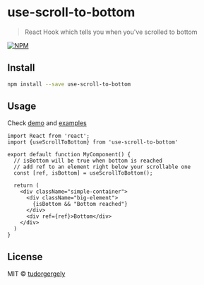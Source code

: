 # use-scroll-to-bottom

> React Hook which tells you when you&#x27;ve scrolled to bottom

[![NPM](https://img.shields.io/npm/v/use-scroll-to-bottom.svg)](https://www.npmjs.com/package/use-scroll-to-bottom) 
## Install

```bash
npm install --save use-scroll-to-bottom
```

## Usage

Check [demo](https://tudorgergely.github.io/use-scroll-to-bottom/) and [examples](https://github.com/tudorgergely/use-scroll-to-bottom/tree/master/example)

```tsx
import React from 'react';
import {useScrollToBottom} from 'use-scroll-to-bottom'

export default function MyComponent() {
  // isBottom will be true when bottom is reached
  // add ref to an element right below your scrollable one
  const [ref, isBottom] = useScrollToBottom();

  return (
    <div className="simple-container">
      <div className="big-element">
        {isBottom && "Bottom reached"}
      </div>
      <div ref={ref}>Bottom</div>
    </div>
  )
}

```

## License

MIT © [tudorgergely](https://github.com/tudorgergely)
